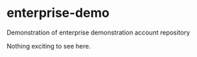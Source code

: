 # enterprise-demo
Demonstration of enterprise demonstration account repository

Nothing exciting to see here.

